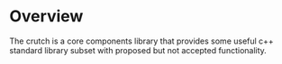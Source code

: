 # Overview #

The crutch is a core components library that provides some useful c++ standard library subset with proposed but not accepted functionality.
